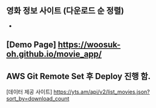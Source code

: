 영화 정보 사이트 (다운로드 순 정렬)
-
-
[Demo Page]
https://woosuk-oh.github.io/movie_app/
-
AWS Git Remote Set 후 Deploy 진행 함.
-
[데이터 제공 사이트]
https://yts.am/api/v2/list_movies.json?sort_by=download_count
